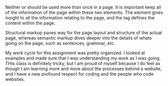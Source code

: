 Neither <head> or <body> should be used more than once in a page. It is important
keep all of the information of the page within these two elements. The <head> element
gives insight to all the information relating to the page, and the <head> tag
defines the content within the page.

Structural markup paves way for the page layout and structure of the actual page,
whereas semantic markup dives deeper into the details of whats going on the page,
such as sentences, grammar, etc.

My work cycle for this assignment was pretty organized. I looked at examples and made
sure that I was understanding my work as I was going. THis class is definitely
tricky, but I am proud of myself because I do feel as though I am learning
more and more about the processes behind a website, and I have a new profound
respect for coding and the people who code websites. 
